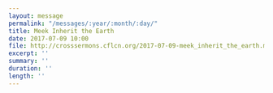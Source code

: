 ```yaml
---
layout: message
permalink: "/messages/:year/:month/:day/"
title: Meek Inherit the Earth
date: 2017-07-09 10:00
file: http://crosssermons.cflcn.org/2017-07-09-meek_inherit_the_earth.m4a
excerpt: ''
summary: ''
duration: ''
length: ''
---
```

